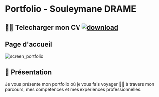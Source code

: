 # Portfolio - Souleymane DRAME


##  🧑‍🚀  Telecharger mon CV [![download](https://github.com/Soulman2131/portfolio/assets/109850920/b7ef02e3-36ef-4bef-9e3c-39496702dd43)](https://soulman2131.github.io/cvita)

## Page d'accueil
![screen_portfolio](https://github.com/Soulman2131/portfolio/assets/109850920/0518d168-4cdf-45b6-bf22-cbb3c2f842b8)


## 🧞 Présentation
Je vous présente mon portfolio où je vous fais voyager 🧑‍🚀  à travers mon parcours, mes compétences et mes expériences professionnelles.



